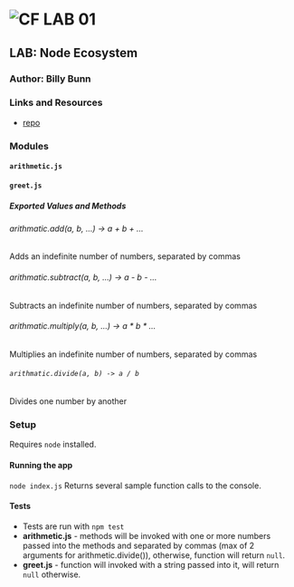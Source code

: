 ![CF](http://i.imgur.com/7v5ASc8.png) LAB 01
=================================================

## LAB: Node Ecosystem

### Author: Billy Bunn

### Links and Resources
* [repo](https://github.com/401-advanced-javascript-billybunn/lab-01)
<!-- * [travis](http://xyz.com) -->
<!-- * [back-end](http://xyz.com) (when applicable) -->
<!-- * [front-end](http://xyz.com) (when applicable) -->

<!-- #### Documentation
* [swagger](http://xyz.com) (API assignments only)
* [jsdoc](http://xyz.com) (All assignments) -->

### Modules
#### `arithmetic.js`
#### `greet.js`

##### Exported Values and Methods
###### arithmatic.add(a, b, …) -> a + b + …
Adds an indefinite number of numbers, separated by commas

###### arithmatic.subtract(a, b, …) -> a - b - …
Subtracts an indefinite number of numbers, separated by commas

###### arithmatic.multiply(a, b, …) -> a * b * …
Multiplies an indefinite number of numbers, separated by commas

###### `arithmatic.divide(a, b) -> a / b`
Divides one number by another


### Setup
<!-- #### `.env` requirements
* `PORT` - Port Number
* `MONGODB_URI` - URL to the running mongo instance/db -->
Requires `node` installed.

#### Running the app
`node index.js` Returns several sample function calls to the console.
<!-- * Endpoint: `/foo/bar/`
  * Returns a JSON object with abc in it.
* Endpoint: `/bing/zing/`
  * Returns a JSON object with xyz in it. -->
  
#### Tests
* Tests are run with `npm test`
* **arithmetic.js** - methods will be invoked with one or more numbers passed into the methods and separated by commas (max of 2 arguments for arithmetic.divide()), otherwise, function will return `null`.
* **greet.js** - function will invoked with a string passed into it, will return `null` otherwise.
<!-- * **Assertions to be made**:  -->

<!-- #### UML
Link to an image of the UML for your application and response to events -->

